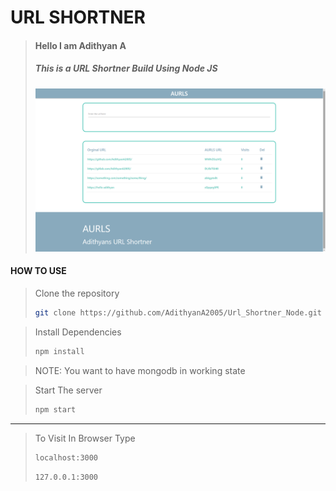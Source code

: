 # URL SHORTNER 

> #### Hello I am Adithyan A
> ##### This is a URL Shortner Build Using Node JS
> 
> ![Screenshot](https://github.com/AdithyanA2005/Url_Shortner_Node/blob/main/github/Screenshot.png)
> 


#### HOW TO USE

> Clone the repository
> ``` bash
> git clone https://github.com/AdithyanA2005/Url_Shortner_Node.git
> ```

> Install Dependencies
> ``` bash
> npm install
> ```

>
> NOTE: You want to have mongodb in working state
> 

> Start The server
> ``` bash
> npm start
> ```

---

>To Visit In Browser Type
>
> ```bash
>localhost:3000
>```
>
> ```bash
> 127.0.0.1:3000
> ```

